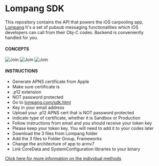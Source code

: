 Lompang SDK
===========

This repository contains the API that powers the iOS carpooling app, [Lompang](http://appstore.com/lompang) It's a set of pubsub messaging functionalities which iOS developers can call from their Obj-C codes. Backend is conveniently handled for you.


#### CONCEPTS
![Join](http://lompang.com/images/sdkjoin.png)
![Join](http://lompang.com/images/sdklisten.png)
![Join](http://lompang.com/images/sdkpost.png)

#### INSTRUCTIONS
* Generate APNS certificate from Apple
* Make sure certificate is
 * .p12 extension
 * NOT password protected
* Go to [lompang.com/sdk.html](http://lompang.com/sdk.html)
 * Key in your email address
 * Upload your .p12 APNS cert that is NOT password protected
 * Indicate type of certificate, whether it is Sandbox or Production
* Follow instructions from email and you should receive your token key
* Please keep your token key. You will need to add it to your codes later
* Download the 3 files from Lompang folder
* Add the 3 files to Folder Group, Frameworks
* Change the architecture of app to armv7
* Link CoreData and SystemConfiguration libraries to your binary

[Click here for more information on the individual methods](https://github.com/ngzhongcai/lompang/blob/master/Lompang/Lompang.h)
